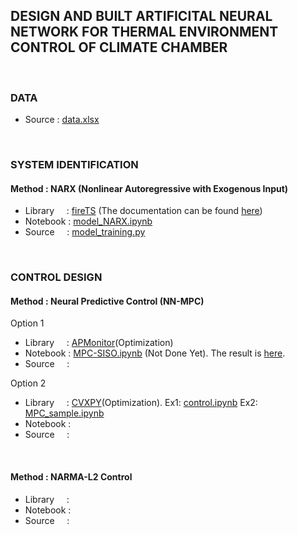 ## DESIGN AND BUILT ARTIFICITAL NEURAL NETWORK FOR THERMAL ENVIRONMENT CONTROL OF CLIMATE CHAMBER
<br />

### DATA
- Source     : [data.xlsx](https://github.com/ridhanf/nncontrol/blob/master/Data/data.xlsx)
<br    />

### SYSTEM IDENTIFICATION
#### Method     : NARX (Nonlinear Autoregressive with Exogenous Input)
- Library &nbsp;&nbsp;&nbsp; : [fireTS](https://pypi.org/project/fireTS/) (The documentation can be found [here](https://firets.readthedocs.io/en/latest/))
- Notebook                   : [model_NARX.ipynb](https://github.com/ridhanf/nncontrol/blob/master/Notebooks/model_NARX.ipynb)
- Source  &nbsp;&nbsp;&nbsp; : [model_training.py](https://github.com/ridhanf/nncontrol/blob/master/Source/model_training.py)
<br />

### CONTROL DESIGN
#### Method     : Neural Predictive Control (NN-MPC)
Option 1
- Library &nbsp;&nbsp;&nbsp; : [APMonitor](https://apmonitor.com/pdc/index.php/Main/ModelPredictiveControl)(Optimization)
- Notebook                   : [MPC-SISO.ipynb](https://github.com/ridhanf/nncontrol/blob/master/Notebooks/MPC-SISO.ipynb) (Not Done Yet). The result is [here](https://github.com/ridhanf/nncontrol/blob/master/Notebooks/results_0%20(SISO%201%20SP).mp4).
- Source  &nbsp;&nbsp;&nbsp; : 

Option 2
- Library &nbsp;&nbsp;&nbsp; : [CVXPY](https://www.cvxpy.org/)(Optimization). Ex1: [control.ipynb](https://colab.research.google.com/github/cvxgrp/cvx_short_course/blob/master/intro/control.ipynb) Ex2: [MPC_sample.ipynb](https://github.com/ridhanf/nncontrol/blob/master/Notebooks/MPC_sample.ipynb)
- Notebook                   :
- Source  &nbsp;&nbsp;&nbsp; :
<br />

#### Method     : NARMA-L2 Control
- Library &nbsp;&nbsp;&nbsp; :
- Notebook                   :
- Source  &nbsp;&nbsp;&nbsp; :